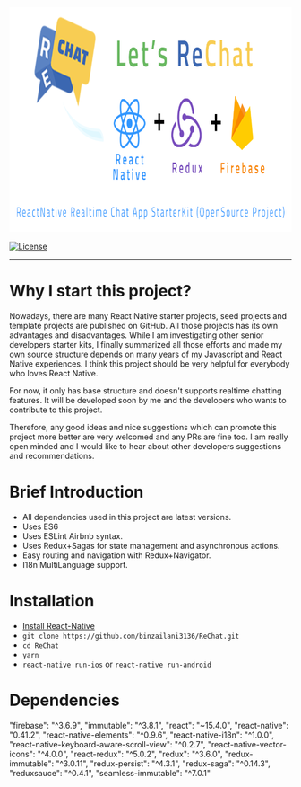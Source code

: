 <img src="assets/readme/introduction.png" width="880" height="400">

[![License](https://img.shields.io/badge/license-MIT-green.svg?style=flat)](https://github.com/binzailani3136/ReChat/blob/master/LICENSE)

---------------

# Why I start this project?
Nowadays, there are many React Native starter projects, seed projects and template projects are published on GitHub.
All those projects has its own advantages and disadvantages.
While I am investigating other senior developers starter kits, I finally summarized all those efforts and made my own source structure depends on many years of my Javascript and React Native experiences.
I think this project should be very helpful for everybody who loves React Native.

For now, it only has base structure and doesn't supports realtime chatting features.
It will be developed soon by me and the developers who wants to contribute to this project.

Therefore, any good ideas and nice suggestions which can promote this project more better are very welcomed and any PRs are fine too.
I am really open minded and I would like to hear about other developers suggestions and recommendations.

# Brief Introduction
- All dependencies used in this project are latest versions.
- Uses ES6
- Uses ESLint Airbnb syntax.
- Uses Redux+Sagas for state management and asynchronous actions.
- Easy routing and navigation with Redux+Navigator.
- I18n MultiLanguage support.

# Installation
* [Install React-Native](https://facebook.github.io/react-native/docs/getting-started.html#content)
* `git clone https://github.com/binzailani3136/ReChat.git`
* `cd ReChat`
* `yarn`
* `react-native run-ios` or `react-native run-android`

# Dependencies
  "firebase": "^3.6.9",
  "immutable": "^3.8.1",
  "react": "~15.4.0",
  "react-native": "0.41.2",
  "react-native-elements": "^0.9.6",
  "react-native-i18n": "^1.0.0",
  "react-native-keyboard-aware-scroll-view": "^0.2.7",
  "react-native-vector-icons": "^4.0.0",
  "react-redux": "^5.0.2",
  "redux": "^3.6.0",
  "redux-immutable": "^3.0.11",
  "redux-persist": "^4.3.1",
  "redux-saga": "^0.14.3",
  "reduxsauce": "^0.4.1",
  "seamless-immutable": "^7.0.1"
